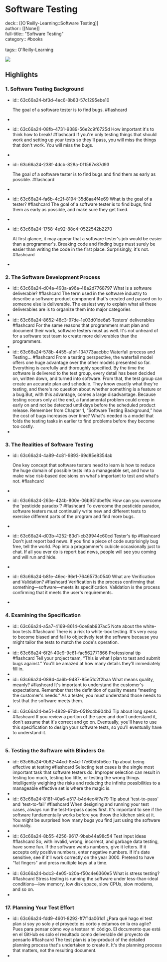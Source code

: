 # Software Testing

deck:: [[O'Reilly-Learning::Software Testing]]\
author:: [[None]]\
full-title:: "Software Testing"\
category:: #books\
\
tags:: O'Reilly-Learning  

![](https://learning.oreilly.com/library/view/software-testing-second/0672327988/ibis_generated_cover_thumbnail.jpg)
## Highlights
### 1. Software Testing Background
- id:: 63c66a24-bf3d-4ec6-8b83-57c1295ebe10
  
  The goal of a software tester is to find bugs. #flashcard
-
- id:: 63c66a24-08fb-4731-9389-56e2c9f6725d
   How important it's to think how to break! #flashcard 
    If you're only testing things that should work and setting up your tests so they'll pass, you will miss the things that don't work. You will miss the bugs.
-
- id:: 63c66a24-238f-4dcb-828a-011567e87d93
  
  The goal of a software tester is to find bugs and find them as early as possible. #flashcard
-
- id:: 63c66a24-fa6b-4c2f-8194-35d8aa4f4e69
   What is the goal of a tester? #flashcard 
    The goal of a software tester is to find bugs, find them as early as possible, and make sure they get fixed.
-
- id:: 63c66a24-1758-4e92-88c4-0522542b2270
  
  At first glance, it may appear that a software tester's job would be easier than a programmer's. Breaking code and finding bugs must surely be easier than writing the code in the first place. Surprisingly, it's not. #flashcard
-
### 2. The Software Development Process
- id:: 63c66a24-d04a-493a-a96a-48a2d7768797
   What is a software deliverable? #flashcard 
    The term used in the software industry to describe a software product component that's created and passed on to someone else is deliverable. The easiest way to explain what all these deliverables are is to organize them into major categories
-
- id:: 63c66a24-8652-48c3-97de-1e03d01de6a5
   Testers' deliverables #flashcard 
    For the same reasons that programmers must plan and document their work, software testers must as well. It's not unheard of for a software test team to create more deliverables than the programmers.
-
- id:: 63c66a24-578b-4455-a1bf-134773aacbbc
   Waterfall process and Testing... #flashcard 
    From a testing perspective, the waterfall model offers one huge advantage over the other models presented so far. Everything is carefully and thoroughly specified. By the time the software is delivered to the test group, every detail has been decided on, written down, and turned into software. From that, the test group can create an accurate plan and schedule. They know exactly what they're testing, and there's no question about whether something is a feature or a bug.But, with this advantage, comes a large disadvantage. Because testing occurs only at the end, a fundamental problem could creep in early on and not be detected until days before the scheduled product release. Remember from Chapter 1, “Software Testing Background,” how the cost of bugs increases over time? What's needed is a model that folds the testing tasks in earlier to find problems before they become too costly.
-
### 3. The Realities of Software Testing
- id:: 63c66a24-4a89-4c81-9893-69d85e8354ab
  
  One key concept that software testers need to learn is how to reduce the huge domain of possible tests into a manageable set, and how to make wise risk-based decisions on what's important to test and what's not. #flashcard
-
- id:: 63c66a24-263e-424b-800e-06b951dbef9c
   How can you overcome the 'pesticide paradox'? #flashcard 
    To overcome the pesticide paradox, software testers must continually write new and different tests to exercise different parts of the program and find more bugs.
-
- id:: 63c66a24-d03b-4252-83d1-cb39944c60cd
   Tester's tip #flashcard 
    Don't just report bad news. If you find a piece of code surprisingly bug free, tell the world. Pop into a programmer's cubicle occasionally just to chat. If all you ever do is report bad news, people will see you coming and will run and hide.
-
- id:: 63c66a24-b81e-46ec-96e1-7646573c0540
   What are Verification and Validation? #flashcard 
    Verification is the process confirming that something—software—meets its specification. Validation is the process confirming that it meets the user's requirements.
-
### 4. Examining the Specification
- id:: 63c66a24-a5a7-4169-8614-6ce8ab937ac5
   Note about the white-box tests #flashcard 
    There is a risk to white-box testing. It's very easy to become biased and fail to objectively test the software because you might tailor the tests to match the code's operation.
-
- id:: 63c66a24-6f2f-40c9-9c61-fac562771866
   Professional tip #flashcard 
    Tell your project team, “This is what I plan to test and submit bugs against.” You'll be amazed at how many details they'll immediately fill in.
-
- id:: 63c66a24-0894-4a6b-9487-85e51c2f2baa
   What means quality, meanly? #flashcard 
    It's important to understand the customer's expectations. Remember that the definition of quality means “meeting the customer's needs.” As a tester, you must understand those needs to test that the software meets them.
-
- id:: 63c66a24-be51-4829-97db-0519c4b904b3
   Tip about long specs. #flashcard 
    If you review a portion of the spec and don't understand it, don't assume that it's correct and go on. Eventually, you'll have to use this specification to design your software tests, so you'll eventually have to understand it.
-
### 5. Testing the Software with Blinders On
- id:: 63c66a24-0b82-44cd-8e4d-17e60d5fb6cc
   Tip about being effective at testing #flashcard 
    Selecting test cases is the single most important task that software testers do. Improper selection can result in testing too much, testing too little, or testing the wrong things. Intelligently weighing the risks and reducing the infinite possibilities to a manageable effective set is where the magic is.
-
- id:: 63c66a24-8181-40a6-a517-b4d4ec4f7a79
   Tip about 'test-to-pass' and 'test-to-fail' #flashcard 
    When designing and running your test cases, always run the test-to-pass cases first. It's important to see if the software fundamentally works before you throw the kitchen sink at it. You might be surprised how many bugs you find just using the software normally.
-
- id:: 63c66a24-8b55-4256-9617-9beb44a98c54
   Test input ideas #flashcard 
    So, with invalid, wrong, incorrect, and garbage data testing, have some fun. If the software wants numbers, give it letters. If it accepts only positive numbers, enter negative numbers. If it's date sensitive, see if it'll work correctly on the year 3000. Pretend to have “fat fingers” and press multiple keys at a time.
-
- id:: 63c66a24-bdc3-4e05-b20a-f50c4e6360e5
   What is stress testing? #flashcard 
    Stress testing is running the software under less-than-ideal conditions—low memory, low disk space, slow CPUs, slow modems, and so on.
-
### 17. Planning Your Test Effort
- id:: 63c66a24-fdd9-4601-8292-ff7f1da061d1
   ¿Para qué hago el test plan si soy yo solo y el proyecto es corto y estamos en la era agile?
   Pues para pensar cómo voy a testear mi código. El documento que está en el GitHub es solo el resultado como deliverable del proyecto de pensarlo #flashcard 
    The test plan is a by-product of the detailed planning process that's undertaken to create it. It's the planning process that matters, not the resulting document.
-